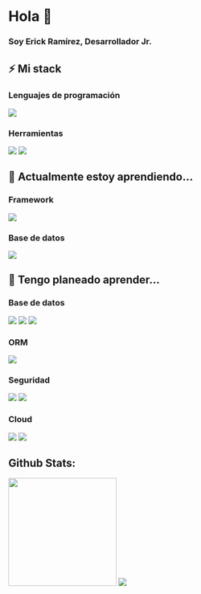 # Hola 👋

### **Soy Erick Ramírez, Desarrollador Jr.**

## ⚡ Mi stack
### Lenguajes de programación
<p>
  <img src="https://img.shields.io/badge/java-%23ED8B00.svg?style=for-the-badge&logo=openjdk&logoColor=white" 
</p>

### Herramientas
<p>
  <img src="https://img.shields.io/badge/GIT-E44C30?style=for-the-badge&logo=git&logoColor=white"/>
  <img src="https://img.shields.io/badge/GitHub-100000?style=for-the-badge&logo=github&logoColor=white"/>
</p>

## 🌱 Actualmente estoy aprendiendo... 
### Framework
<p>
  <img src="https://img.shields.io/badge/Spring-6DB33F?style=for-the-badge&logo=spring&logoColor=white">
</p>

### Base de datos
<p>
  <img src="https://img.shields.io/badge/PostgreSQL-316192?style=for-the-badge&logo=postgresql&logoColor=white">
</p>

## 🔭 Tengo planeado aprender...
### Base de datos
<p>
  <img src="https://img.shields.io/badge/MySQL-005C84?style=for-the-badge&logo=mysql&logoColor=white"/>
  <img src="https://img.shields.io/badge/MongoDB-4EA94B?style=for-the-badge&logo=mongodb&logoColor=white">
  <img src="https://img.shields.io/badge/redis-%23DD0031.svg?&style=for-the-badge&logo=redis&logoColor=white">
</p>

### ORM
<p>
  <img src="https://img.shields.io/badge/Hibernate-59666C?style=for-the-badge&logo=Hibernate&logoColor=white">
</p>

### Seguridad
<p>
   <img src="https://img.shields.io/badge/JWT-black?style=for-the-badge&logo=JSON%20web%20tokens">
   <img src="https://img.shields.io/badge/Spring_Security-6DB33F?style=for-the-badge&logo=Spring-Security&logoColor=white">
</p>

### Cloud
<p>
   <img src="https://img.shields.io/badge/Amazon_AWS-232F3E?style=for-the-badge&logo=amazon-aws&logoColor=white">
   <img src="https://img.shields.io/badge/Google_Cloud-4285F4?style=for-the-badge&logo=google-cloud&logoColor=white">
  
</p>

## Github Stats:
<p>
  <img height="215" src="https://github-readme-stats.vercel.app/api?username=erickramirezt&show_icons=true&theme=transparent">
  <img src="https://github-readme-stats.vercel.app/api/top-langs/?username=erickramirezt&layout=donut">  
</p>
<!--
**erickramirezt/erickramirezt** is a ✨ _special_ ✨ repository because its `README.md` (this file) appears on your GitHub profile.

Here are some ideas to get you started:

- 🔭 I’m currently working on ...

- 👯 I’m looking to collaborate on ...
- 🤔 I’m looking for help with ...
- 💬 Ask me about ...
- 📫 How to reach me: ...
- 😄 Pronouns: ...
- ⚡ Fun fact: ...
-->
